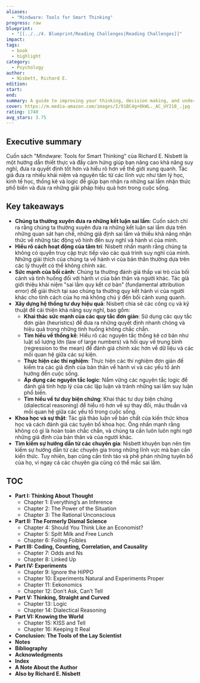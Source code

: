 ```yaml
---
aliases:
  - "Mindware: Tools for Smart Thinking"
progress: raw
blueprint:
  - "[[../../4. Blueprint/Reading Challenges|Reading Challenges]]"
impact: 
tags:
  - book
  - highlight
category:
  - Psychology
author:
  - Nisbett, Richard E.
edition: 
start: 
end: 
summary: A guide to improving your thinking, decision making, and understanding of the world by learning and applying concepts from psychology, economics, statistics, and logic.
cover: https://m.media-amazon.com/images/I/91BC4g+OkWL._AC_UY218_.jpg
rating: 1740
avg_stars: 3.75
---
```


## Executive summary

Cuốn sách "Mindware: Tools for Smart Thinking" của Richard E. Nisbett là một hướng dẫn thiết thực và đầy cảm hứng giúp bạn nâng cao khả năng suy nghĩ, đưa ra quyết định tốt hơn và hiểu rõ hơn về thế giới xung quanh.  Tác giả đưa ra nhiều khái niệm và nguyên tắc từ các lĩnh vực như tâm lý học, kinh tế học, thống kê và logic để giúp bạn nhận ra những sai lầm nhận thức phổ biến và đưa ra những giải pháp hiệu quả hơn trong cuộc sống.

## Key takeaways

- **Chúng ta thường xuyên đưa ra những kết luận sai lầm**: Cuốn sách chỉ ra rằng chúng ta thường xuyên đưa ra những kết luận sai lầm dựa trên những quan sát hạn chế, những giả định sai lầm và thiếu khả năng nhận thức về những tác động vô hình đến suy nghĩ và hành vi của mình.
- **Hiểu rõ cách hoạt động của tâm trí**:  Nisbett nhấn mạnh rằng chúng ta không có quyền truy cập trực tiếp vào các quá trình suy nghĩ của mình. Những giải thích của chúng ta về hành vi của bản thân thường dựa trên các lý thuyết có thể không chính xác.
- **Sức mạnh của bối cảnh**:  Chúng ta thường đánh giá thấp vai trò của bối cảnh và tình huống đối với hành vi của bản thân và người khác. Tác giả giới thiệu khái niệm "sai lầm quy kết cơ bản" (fundamental attribution error) để giải thích tại sao chúng ta thường quy kết hành vi của người khác cho tính cách của họ mà không chú ý đến bối cảnh xung quanh.
- **Xây dựng hệ thống tư duy hiệu quả**:  Nisbett chia sẻ các công cụ và kỹ thuật để cải thiện khả năng suy nghĩ, bao gồm:
    - **Khai thác sức mạnh của các quy tắc đơn giản**:  Sử dụng các quy tắc đơn giản (heuristics) để đưa ra những quyết định nhanh chóng và hiệu quả trong những tình huống không chắc chắn.
    - **Tìm hiểu về thống kê**: Hiểu rõ các nguyên tắc thống kê cơ bản như luật số lượng lớn (law of large numbers) và hồi quy về trung bình (regression to the mean) để đánh giá chính xác hơn về dữ liệu và các mối quan hệ giữa các sự kiện.
    - **Thực hiện các thí nghiệm**:  Thực hiện các thí nghiệm đơn giản để kiểm tra các giả định của bản thân về hành vi và các yếu tố ảnh hưởng đến cuộc sống.
    - **Áp dụng các nguyên tắc logic**: Nắm vững các nguyên tắc logic để đánh giá tính hợp lý của các lập luận và tránh những sai lầm suy luận phổ biến.
    - **Tìm hiểu về tư duy biện chứng**:  Khai thác tư duy biện chứng (dialectical reasoning) để hiểu rõ hơn về sự thay đổi, mâu thuẫn và mối quan hệ giữa các yếu tố trong cuộc sống.
- **Khoa học và sự thật**:  Tác giả thảo luận về bản chất của kiến thức khoa học và cách đánh giá các tuyên bố khoa học. Ông nhấn mạnh rằng không có gì là hoàn toàn chắc chắn, và chúng ta cần luôn luôn nghi ngờ những giả định của bản thân và của người khác. 
- **Tìm kiếm sự hướng dẫn từ các chuyên gia**:  Nisbett khuyên bạn nên tìm kiếm sự hướng dẫn từ các chuyên gia trong những lĩnh vực mà bạn cần kiến thức.  Tuy nhiên, bạn cũng cần tỉnh táo và phê phán những tuyên bố của họ, vì ngay cả các chuyên gia cũng có thể mắc sai lầm.

## TOC

- **Part I: Thinking About Thought**
    - Chapter 1: Everything’s an Inference
    - Chapter 2: The Power of the Situation
    - Chapter 3: The Rational Unconscious
- **Part II: The Formerly Dismal Science**
    - Chapter 4: Should You Think Like an Economist?
    - Chapter 5: Spilt Milk and Free Lunch
    - Chapter 6: Foiling Foibles
- **Part III: Coding, Counting, Correlation, and Causality**
    - Chapter 7: Odds and Ns
    - Chapter 8: Linked Up
- **Part IV: Experiments**
    - Chapter 9: Ignore the HiPPO
    - Chapter 10: Experiments Natural and Experiments Proper
    - Chapter 11: Eekonomics
    - Chapter 12: Don’t Ask, Can’t Tell
- **Part V: Thinking, Straight and Curved**
    - Chapter 13: Logic
    - Chapter 14: Dialectical Reasoning
- **Part VI: Knowing the World**
    - Chapter 15: KISS and Tell
    - Chapter 16: Keeping It Real
- **Conclusion: The Tools of the Lay Scientist**
- **Notes**
- **Bibliography**
- **Acknowledgments**
- **Index**
- **A Note About the Author**
- **Also by Richard E. Nisbett**